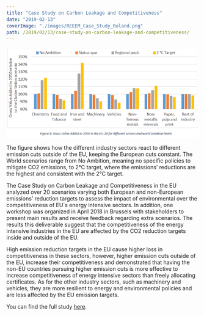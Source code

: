 ```yaml
---
title: "Case Study on Carbon Leakage and Competitiveness"
date: "2019-02-13"
coverImage: "./images/REEEM_Case_Study_Roland.png"
path: /2019/02/13/case-study-on-carbon-leakage-and-competitiveness/
---
```


![](./images/REEEM_Case_Study_Roland.png)

The figure shows how the different industry sectors react to different emission cuts outside of the EU, keeping the European cuts constant. The World scenarios range from No Ambition, meaning no specific policies to mitigate CO2 emissions, to 2°C target, where the emissions’ reductions are the highest and consistent with the 2°C target.

The Case Study on Carbon Leakage and Competitiveness in the EU analyzed over 20 scenarios varying both European and non-European emissions’ reduction targets to assess the impact of environmental over the competitiveness of EU´s energy intensive sectors. In addition, one workshop was organized in April 2018 in Brussels with stakeholders to present main results and receive feedback regarding extra scenarios. The results this deliverable suggest that the competitiveness of the energy intensive industries in the EU are affected by the CO2 reduction targets inside and outside of the EU.

High emission reduction targets in the EU cause higher loss in competitiveness in these sectors, however, higher emission cuts outside of the EU, increase their competitiveness and demonstrated that having the non-EU countries pursuing higher emission cuts is more effective to increase competitiveness of energy intensive sectors than freely allocating certificates. As for the other industry sectors, such as machinery and vehicles, they are more resilient to energy and environmental policies and are less affected by the EU emission targets.

You can find the full study [here](https://www.reeem.org/wp-content/uploads/2018/12/3.2-Case-Study-on-Carbon-Leakage-and-Competitiveness.pdf).
